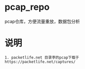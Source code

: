 # pcap_repo
pcap仓库，方便流量重放，数据包分析

# 说明

```
1. packetlife.net 目录李的pcap下载于
https://packetlife.net/captures/


```
